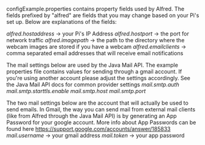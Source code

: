 configExample.properties contains property fields used by Alfred. The fields  prefixed by "alfred" are fields that you may change based on your Pi's set up. Below are explanations of the fields:

*alfred.hostaddress* -> your Pi's IP Address
*alfred.hostport* -> the port for network traffic
*alfred.imagepath* -> the path to the directory where the webcam images are stored if you have a webcam
*alfred.emailclients* -> comma separated email addresses that will receive email notifications


The mail settings below are used by the Java Mail API. The example properties 
file contains values for sending through a gmail account. If you're using 
another account please adjust the settings accordingly. See the Java Mail API 
docs for common provider settings
*mail.smtp.auth*
*mail.smtp.starttls.enable*
*mail.smtp.host*
*mail.smtp.port*


The two mail settings below are the account that will actually be used to send 
emails. In Gmail, the way you can send mail from external mail clients (like 
from Alfred through the Java Mail API) is by generating an App Password for 
your google account. More info about App Passwords can be found here 
https://support.google.com/accounts/answer/185833
*mail.username* -> your gmail address
*mail.token* -> your app password
